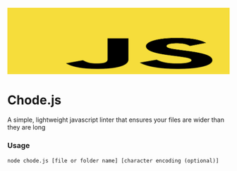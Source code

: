 ![chode.js logo](chodejs.png)
# Chode.js
A simple, lightweight javascript linter that ensures your files are wider than they are long

### Usage
```
node chode.js [file or folder name] [character encoding (optional)]
```
